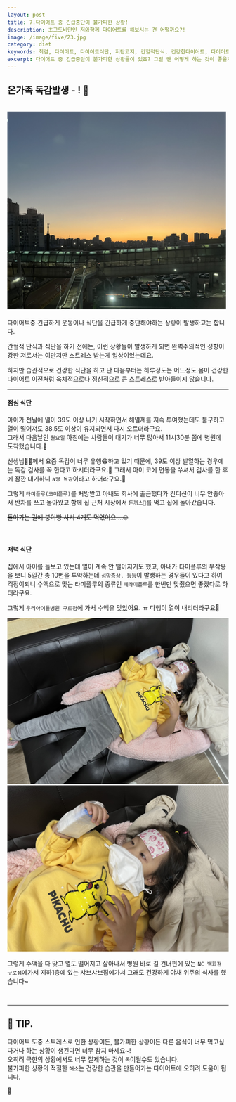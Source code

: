 ```yaml
---
layout: post
title: 7.다이어트 중 긴급중단이 불가피한 상황!
description: 초고도비만인 저와함께 다이어트를 해보시는 건 어떨까요?!
image: /image/five/23.jpg
category: diet
keywords: 최겸, 다이어트, 다이어트식단, 저탄고지, 간헐적단식, 건강한다이어트, 다이어트과학, 과학적 다이어트, 고혈압, 당뇨, 합병증, 공황장애, 저녁식단, 독감, a형독감, 코로나, 타미플루, 페라미플루
excerpt: 다이어트 중 긴급중단이 불가피한 상황들이 있죠? 그럴 땐 어떻게 하는 것이 좋을지 이야기 나눠보도록 할게요🥹
---
```


<h2 class="posth2"> 온가족 독감발생 - ! 🤒</h2>
<br>
<img class="vertical" src="/image/five/1.jpg" style="height:450px;">
<br>
<br>
다이어트중 긴급하게 운동이나 식단을 긴급하게 중단해야하는 상황이 발생하고는 합니다.

간헐적 단식과 식단을 하기 전에는, 이런 상황들이 발생하게 되면 완벽주의적인 성향이 강한 저로서는 이만저만 스트레스 받는게 일상이었는데요.

하지만 습관적으로 건강한 식단을 하고 난 다음부터는 하루정도는 어느정도 몸이 건강한 다이어트 이전처럼 육체적으로나 정신적으로 큰 스트레스로 받아들이지 않습니다.

<hr>

#### 점심 식단

아이가 전날에 열이 39도 이상 나기 시작하면서 해열제를 지속 투여했는데도 불구하고 열이 떨어져도 38.5도 이상이 유지되면서 다시 오르더라구요.  
그래서 다음날인 `월요일` 아침에는 사람들이 대기가 너무 많아서 11시30분 쯤에 병원에 도착했습니다.🏥

선생님👩‍⚕️께서 요즘 독감이 너무 유행😷하고 있기 때문에, 39도 이상 발열하는 경우에는 독감 검사를 꼭 한다고 하시더라구요.💉
그래서 아이 코에 면봉을 쑤셔서 검사를 한 후에 잠깐 대기하니 `a형 독감`이라고 하더라구요.🤧

그렇게 `타미플루(코미플루)`를 처방받고 아내도 회사에 출근했다가 컨디션이 너무 안좋아서 반차를 쓰고 돌아왔고 함께 집 근처 시장에서 `돈까스🍲`를 먹고 집에 돌아갔습니다.

~~돌아가는 길에 붕어빵 사서 4개도 먹었어요 ...🤐~~
<br>
<br>
<br>

#### 저녁 식단

집에서 아이를 돌보고 있는데 열이 계속 안 떨어지기도 했고, 아내가 타미플루의 부작용을 보니 5일간 총 10번을 투약하는데 `섬망증삼, 등등`이 발생하는 경우들이 있다고 하여 걱정이되니 수액으로 맞는 타미플루의 종류인 `페라미플루`를 한번만 맞췄으면 좋겠다로 하더라구요.

그렇게 `우리아이들병원 구로점`에 가서 수액을 맞았어요. ㅠ 다행이 열이 내리더라구요💉

<img class="one" src="/image/five/22.jpg">

<img class="one" src="/image/five/23.jpg">

그렇게 수액을 다 맞고 열도 떨어지고 살아나서 병원 바로 길 건너편에 있는 `NC 백화점 구로점`에가서 지하1층에 있는 샤브샤브집에가서 그래도 건강하게 야채 위주의 식사를 했습니다~

<br>

<hr>

## 🌟 TIP.

다이어트 도중 스트레스로 인한 상황이든, 불가피한 상황이든 다른 음식이 너무 먹고싶다거나 하는 상황이 생긴다면 너무 참지 마세요~!  
오히려 극한의 상황에서도 너무 절제하는 것이 `독`이될수도 있습니다.  
불가피한 상황의 적절한 `해소`는 건강한 습관을 만들어가는 다이어트에 오히려 도움이 됩니다.

🥰
